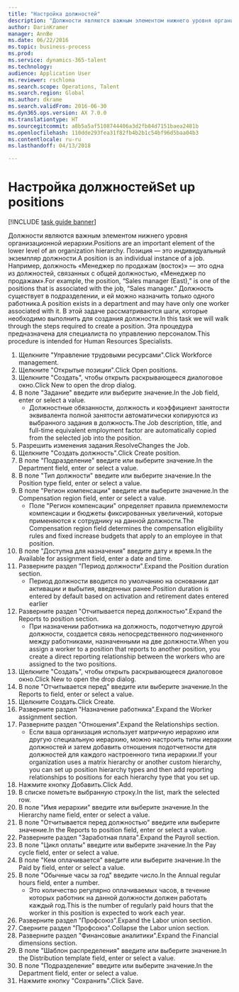 ```yaml
--- 
title: "Настройка должностей"
description: "Должности являются важным элементом нижнего уровня организационной иерархии."
author: DarinKramer
manager: AnnBe
ms.date: 06/22/2016
ms.topic: business-process
ms.prod: 
ms.service: dynamics-365-talent
ms.technology: 
audience: Application User
ms.reviewer: rschloma
ms.search.scope: Operations, Talent
ms.search.region: Global
ms.author: dkrame
ms.search.validFrom: 2016-06-30
ms.dyn365.ops.version: AX 7.0.0
ms.translationtype: HT
ms.sourcegitcommit: a8b5a5af5108744406a3d2fb84d7151baea2481b
ms.openlocfilehash: 110dde293fea31f82fb4b2b1c54bf96d5baa04b3
ms.contentlocale: ru-ru
ms.lasthandoff: 04/13/2018

---
```

# <a name="set-up-positions"></a><span data-ttu-id="54da1-103">Настройка должностей</span><span class="sxs-lookup"><span data-stu-id="54da1-103">Set up positions</span></span>

[!INCLUDE [task guide banner](../../includes/task-guide-banner.md)]

<span data-ttu-id="54da1-104">Должности являются важным элементом нижнего уровня организационной иерархии.</span><span class="sxs-lookup"><span data-stu-id="54da1-104">Positions are an important element of the lower level of an organization hierarchy.</span></span> <span data-ttu-id="54da1-105">Позиция — это индивидуальный экземпляр должности.</span><span class="sxs-lookup"><span data-stu-id="54da1-105">A position is an individual instance of a job.</span></span> <span data-ttu-id="54da1-106">Например, должность «Менеджер по продажам (восток)» — это одна из должностей, связанных с общей должностью, «Менеджер по продажам».</span><span class="sxs-lookup"><span data-stu-id="54da1-106">For example, the position, “Sales manager (East),” is one of the positions that is associated with the job, “Sales manager.”</span></span> <span data-ttu-id="54da1-107">Должность существует в подразделении, и ей можно назначить только одного работника.</span><span class="sxs-lookup"><span data-stu-id="54da1-107">A position exists in a department and may have only one worker associated with it.</span></span> <span data-ttu-id="54da1-108">В этой задаче рассматриваются шаги, которые необходимо выполнить для создания должности.</span><span class="sxs-lookup"><span data-stu-id="54da1-108">In this task we will walk through the steps required to create a position.</span></span> <span data-ttu-id="54da1-109">Эта процедура предназначена для специалиста по управлению персоналом.</span><span class="sxs-lookup"><span data-stu-id="54da1-109">This procedure is intended for Human Resources Specialists.</span></span>

1. <span data-ttu-id="54da1-110">Щелкните "Управление трудовыми ресурсами".</span><span class="sxs-lookup"><span data-stu-id="54da1-110">Click Workforce management.</span></span>
2. <span data-ttu-id="54da1-111">Щелкните "Открытые позиции".</span><span class="sxs-lookup"><span data-stu-id="54da1-111">Click Open positions.</span></span>
3. <span data-ttu-id="54da1-112">Щелкните "Создать", чтобы открыть раскрывающееся диалоговое окно.</span><span class="sxs-lookup"><span data-stu-id="54da1-112">Click New to open the drop dialog.</span></span>
4. <span data-ttu-id="54da1-113">В поле "Задание" введите или выберите значение.</span><span class="sxs-lookup"><span data-stu-id="54da1-113">In the Job field, enter or select a value.</span></span>
    * <span data-ttu-id="54da1-114">Должностные обязанности, должность и коэффициент занятости эквивалента полной занятости автоматически копируются из выбранного задания в должность.</span><span class="sxs-lookup"><span data-stu-id="54da1-114">The Job description, title, and full-time equivalent employment factor are automatically copied from the selected job into the position.</span></span>  
5. <span data-ttu-id="54da1-115">Разрешить изменения задания.</span><span class="sxs-lookup"><span data-stu-id="54da1-115">ResolveChanges the Job.</span></span>
6. <span data-ttu-id="54da1-116">Щелкните "Создать должность".</span><span class="sxs-lookup"><span data-stu-id="54da1-116">Click Create position.</span></span>
7. <span data-ttu-id="54da1-117">В поле "Подразделение" введите или выберите значение.</span><span class="sxs-lookup"><span data-stu-id="54da1-117">In the Department field, enter or select a value.</span></span>
8. <span data-ttu-id="54da1-118">В поле "Тип должности" введите или выберите значение.</span><span class="sxs-lookup"><span data-stu-id="54da1-118">In the Position type field, enter or select a value.</span></span>
9. <span data-ttu-id="54da1-119">В поле "Регион компенсации" введите или выберите значение.</span><span class="sxs-lookup"><span data-stu-id="54da1-119">In the Compensation region field, enter or select a value.</span></span>
    * <span data-ttu-id="54da1-120">Поле "Регион компенсации" определяет правила приемлемости компенсации и бюджеты фиксированных увеличений, которые применяются к сотруднику на данной должности.</span><span class="sxs-lookup"><span data-stu-id="54da1-120">The Compensation region field determines the compensation eligibility rules and fixed increase budgets that apply to an employee in that position.</span></span>  
10. <span data-ttu-id="54da1-121">В поле "Доступна для назначения" введите дату и время.</span><span class="sxs-lookup"><span data-stu-id="54da1-121">In the Available for assignment field, enter a date and time.</span></span>
11. <span data-ttu-id="54da1-122">Разверните раздел "Период должности".</span><span class="sxs-lookup"><span data-stu-id="54da1-122">Expand the Position duration section.</span></span>
    * <span data-ttu-id="54da1-123">Период должности вводится по умолчанию на основании дат активации и выбытия, введенных ранее.</span><span class="sxs-lookup"><span data-stu-id="54da1-123">Position duration is entered by default based on activation and retirement dates entered earlier</span></span>  
12. <span data-ttu-id="54da1-124">Разверните раздел "Отчитывается перед должностью".</span><span class="sxs-lookup"><span data-stu-id="54da1-124">Expand the Reports to position section.</span></span>
    * <span data-ttu-id="54da1-125">При назначении работника на должность, подотчетную другой должности, создается связь непосредственного подчиненного между работниками, назначенными на две должности.</span><span class="sxs-lookup"><span data-stu-id="54da1-125">When you assign a worker to a position that reports to another position, you create a direct reporting relationship between the workers who are assigned to the two positions.</span></span>  
13. <span data-ttu-id="54da1-126">Щелкните "Создать", чтобы открыть раскрывающееся диалоговое окно.</span><span class="sxs-lookup"><span data-stu-id="54da1-126">Click New to open the drop dialog.</span></span>
14. <span data-ttu-id="54da1-127">В поле "Отчитывается перед" введите или выберите значение.</span><span class="sxs-lookup"><span data-stu-id="54da1-127">In the Reports to field, enter or select a value.</span></span>
15. <span data-ttu-id="54da1-128">Щелкните Создать.</span><span class="sxs-lookup"><span data-stu-id="54da1-128">Click Create.</span></span>
16. <span data-ttu-id="54da1-129">Разверните раздел "Назначение работника".</span><span class="sxs-lookup"><span data-stu-id="54da1-129">Expand the Worker assignment section.</span></span>
17. <span data-ttu-id="54da1-130">Разверните раздел "Отношения".</span><span class="sxs-lookup"><span data-stu-id="54da1-130">Expand the Relationships section.</span></span>
    * <span data-ttu-id="54da1-131">Если ваша организация использует матричную иерархию или другую специальную иерархию, можно настроить типы иерархии должностей и затем добавить отношения подотчетности для должностей для каждого настроенного типа иерархии.</span><span class="sxs-lookup"><span data-stu-id="54da1-131">If your organization uses a matrix hierarchy or another custom hierarchy, you can set up position hierarchy types and then add reporting relationships to positions for each hierarchy type that you set up.</span></span>  
18. <span data-ttu-id="54da1-132">Нажмите кнопку Добавить.</span><span class="sxs-lookup"><span data-stu-id="54da1-132">Click Add.</span></span>
19. <span data-ttu-id="54da1-133">В списке пометьте выбранную строку.</span><span class="sxs-lookup"><span data-stu-id="54da1-133">In the list, mark the selected row.</span></span>
20. <span data-ttu-id="54da1-134">В поле "Имя иерархии" введите или выберите значение.</span><span class="sxs-lookup"><span data-stu-id="54da1-134">In the Hierarchy name field, enter or select a value.</span></span>
21. <span data-ttu-id="54da1-135">В поле "Отчитывается перед должностью" введите или выберите значение.</span><span class="sxs-lookup"><span data-stu-id="54da1-135">In the Reports to position field, enter or select a value.</span></span>
22. <span data-ttu-id="54da1-136">Разверните раздел "Заработная плата".</span><span class="sxs-lookup"><span data-stu-id="54da1-136">Expand the Payroll section.</span></span>
23. <span data-ttu-id="54da1-137">В поле "Цикл оплаты" введите или выберите значение.</span><span class="sxs-lookup"><span data-stu-id="54da1-137">In the Pay cycle field, enter or select a value.</span></span>
24. <span data-ttu-id="54da1-138">В поле "Кем оплачивается" введите или выберите значение.</span><span class="sxs-lookup"><span data-stu-id="54da1-138">In the Paid by field, enter or select a value.</span></span>
25. <span data-ttu-id="54da1-139">В поле "Обычные часы за год" введите число.</span><span class="sxs-lookup"><span data-stu-id="54da1-139">In the Annual regular hours field, enter a number.</span></span>
    * <span data-ttu-id="54da1-140">Это количество регулярно оплачиваемых часов, в течение которых работник на данной должности должен работать каждый год.</span><span class="sxs-lookup"><span data-stu-id="54da1-140">This is the number of regularly paid hours that the worker in this position is expected to work each year.</span></span>  
26. <span data-ttu-id="54da1-141">Разверните раздел "Профсоюз".</span><span class="sxs-lookup"><span data-stu-id="54da1-141">Expand the Labor union section.</span></span>
27. <span data-ttu-id="54da1-142">Сверните раздел "Профсоюз".</span><span class="sxs-lookup"><span data-stu-id="54da1-142">Collapse the Labor union section.</span></span>
28. <span data-ttu-id="54da1-143">Разверните раздел "Финансовые аналитики".</span><span class="sxs-lookup"><span data-stu-id="54da1-143">Expand the Financial dimensions section.</span></span>
29. <span data-ttu-id="54da1-144">В поле "Шаблон распределения" введите или выберите значение.</span><span class="sxs-lookup"><span data-stu-id="54da1-144">In the Distribution template field, enter or select a value.</span></span>
30. <span data-ttu-id="54da1-145">В поле "Подразделение" введите или выберите значение.</span><span class="sxs-lookup"><span data-stu-id="54da1-145">In the Department field, enter or select a value.</span></span>
31. <span data-ttu-id="54da1-146">Нажмите кнопку "Сохранить".</span><span class="sxs-lookup"><span data-stu-id="54da1-146">Click Save.</span></span>



